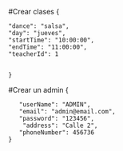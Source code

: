  #Crear clases
 {
       
    "dance": "salsa",
    "day": "jueves",
    "startTime": "10:00:00",
    "endTime": "11:00:00",
    "teacherId": 1
        
       
    }

#Crear un admin
  {
       
       "userName": "ADMIN",
       "email": "admin@email.com",
       "password": "123456",
        "address": "Calle 2",
       "phoneNumber": 456736
    }   
